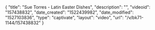 {
    "title": "Sue Torres - Latin Easter Dishes",
    "description": "",
    "videoid": "157438832",
    "date_created": "1522439982",
    "date_modified": "1527103836",
    "type": "captivate",
    "layout": "video",
    "url": "\/v\/bk71-1144\/157438832"
}